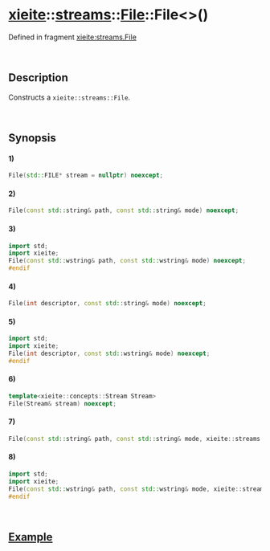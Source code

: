 # [xieite](../../../../../../xieite.md)\:\:[streams](../../../../../../streams.md)\:\:[File](../../../../file.md)\:\:File\<\>\(\)
Defined in fragment [xieite:streams.File](../../../../../../../src/streams/file.cpp)

&nbsp;

## Description
Constructs a `xieite::streams::File`.

&nbsp;

## Synopsis
#### 1)
```cpp
File(std::FILE* stream = nullptr) noexcept;
```
#### 2)
```cpp
File(const std::string& path, const std::string& mode) noexcept;
```
#### 3)
```cpp
import std;
import xieite;
File(const std::wstring& path, const std::wstring& mode) noexcept;
#endif
```
#### 4)
```cpp
File(int descriptor, const std::string& mode) noexcept;
```
#### 5)
```cpp
import std;
import xieite;
File(int descriptor, const std::wstring& mode) noexcept;
#endif
```
#### 6)
```cpp
template<xieite::concepts::Stream Stream>
File(Stream& stream) noexcept;
```
#### 7)
```cpp
File(const std::string& path, const std::string& mode, xieite::streams::File other) noexcept;
```
#### 8)
```cpp
import std;
import xieite;
File(const std::wstring& path, const std::wstring& mode, xieite::streams::File other) noexcept;
#endif
```

&nbsp;

## [Example](../../../../file.md#Example)
